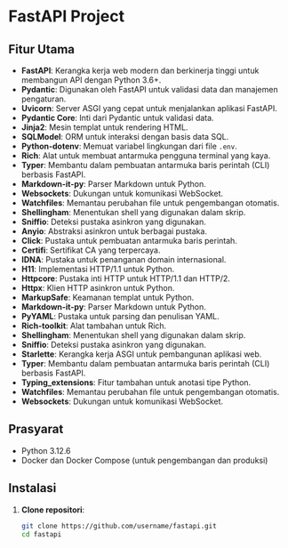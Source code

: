 # FastAPI Project

## Fitur Utama

- **FastAPI**: Kerangka kerja web modern dan berkinerja tinggi untuk membangun API dengan Python 3.6+.
- **Pydantic**: Digunakan oleh FastAPI untuk validasi data dan manajemen pengaturan.
- **Uvicorn**: Server ASGI yang cepat untuk menjalankan aplikasi FastAPI.
- **Pydantic Core**: Inti dari Pydantic untuk validasi data.
- **Jinja2**: Mesin templat untuk rendering HTML.
- **SQLModel**: ORM untuk interaksi dengan basis data SQL.
- **Python-dotenv**: Memuat variabel lingkungan dari file `.env`.
- **Rich**: Alat untuk membuat antarmuka pengguna terminal yang kaya.
- **Typer**: Membantu dalam pembuatan antarmuka baris perintah (CLI) berbasis FastAPI.
- **Markdown-it-py**: Parser Markdown untuk Python.
- **Websockets**: Dukungan untuk komunikasi WebSocket.
- **Watchfiles**: Memantau perubahan file untuk pengembangan otomatis.
- **Shellingham**: Menentukan shell yang digunakan dalam skrip.
- **Sniffio**: Deteksi pustaka asinkron yang digunakan.
- **Anyio**: Abstraksi asinkron untuk berbagai pustaka.
- **Click**: Pustaka untuk pembuatan antarmuka baris perintah.
- **Certifi**: Sertifikat CA yang terpercaya.
- **IDNA**: Pustaka untuk penanganan domain internasional.
- **H11**: Implementasi HTTP/1.1 untuk Python.
- **Httpcore**: Pustaka inti HTTP untuk HTTP/1.1 dan HTTP/2.
- **Httpx**: Klien HTTP asinkron untuk Python.
- **MarkupSafe**: Keamanan templat untuk Python.
- **Markdown-it-py**: Parser Markdown untuk Python.
- **PyYAML**: Pustaka untuk parsing dan penulisan YAML.
- **Rich-toolkit**: Alat tambahan untuk Rich.
- **Shellingham**: Menentukan shell yang digunakan dalam skrip.
- **Sniffio**: Deteksi pustaka asinkron yang digunakan.
- **Starlette**: Kerangka kerja ASGI untuk pembangunan aplikasi web.
- **Typer**: Membantu dalam pembuatan antarmuka baris perintah (CLI) berbasis FastAPI.
- **Typing_extensions**: Fitur tambahan untuk anotasi tipe Python.
- **Watchfiles**: Memantau perubahan file untuk pengembangan otomatis.
- **Websockets**: Dukungan untuk komunikasi WebSocket.

## Prasyarat

- Python 3.12.6
- Docker dan Docker Compose (untuk pengembangan dan produksi)

## Instalasi

1. **Clone repositori**:

   ```bash
   git clone https://github.com/username/fastapi.git
   cd fastapi
